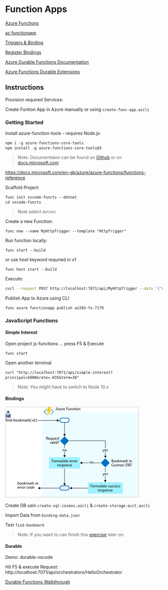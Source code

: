 # Function Apps

[Azure Functions](https://docs.microsoft.com/en-us/azure/azure-functions/functions-overview)

[az functionapp](https://docs.microsoft.com/en-us/cli/azure/functionapp?view=azure-cli-latest)

[Triggers & Binding](https://docs.microsoft.com/en-us/azure/azure-functions/functions-triggers-bindings)

[Register Bindings](https://docs.microsoft.com/en-us/azure/azure-functions/functions-bindings-register)

[Azure Durable Functions Documentation](https://docs.microsoft.com/en-us/azure/azure-functions/durable/)

[Azure Functions Durable Extensions](https://github.com/Azure/azure-functions-durable-extension)

## Instructions

Provision required Services:

Create Funtion App in Azure manually or using `create-func-app.azcli`

### Getting Started

Install azure-function-tools - requires Node.js:

```
npm i -g azure-functions-core-tools
npm install -g azure-functions-core-tools@3
```

> Note: Documentaion can be found on [Github](https://github.com/Azure/azure-functions-core-tools) or on [docs.microsoft.com](https://docs.microsoft.com/en-us/azure/azure-functions/functions-run-local?tabs=windows%2Ccsharp%2Cbash)

https://docs.microsoft.com/en-gb/azure/azure-functions/functions-reference

Scaffold Project:

```
func init vscode-functs --dotnet
cd vscode-functs
```

> Note select `dotnet`

Create a new Function:

```
func new --name MyHttpTrigger --template "HttpTrigger"
```

Run function locally:

```
func start --build
```

or use host keyword requried in v1

```
func host start --build
```

Execute:

```bash
curl --request POST http://localhost:7071/api/MyHttpTrigger --data '{"name":"Azure Rocks"}'
```

Publish App to Azure using CLI

```
func azure functionapp publish az203-fx-7179
```

### JavaScript Functions

#### Simple Interest

Open project js-functions ... press F5 & Execute

```
func start
```

Open another terminal

```
curl "http://localhost:7071/api/simple-interest?principal=5000&rate=.035&term=36"
```

> Note: You might have to switch to Node 10.x

#### Bindings

![cosmos](_images/cosmos.png)

Create DB usin `create-sql-cosmos.azcli` & `create-storage-acct.azcli`

Import Data from `binding-data.json`

Test `find-bookmark`

> Note: If you want to can finish this [exercise](https://docs.microsoft.com/en-us/learn/modules/chain-azure-functions-data-using-bindings/7-write-data-with-output-bindings-portal-lab?pivots=javascript) later on.

#### Durable

Demo: durable-vscode

Hit F5 & execute Request: http://localhost:7071/api/orchestrators/HelloOrchestrator

[Durable Functions Walkthrough](https://docs.microsoft.com/en-us/azure/azure-functions/durable/quickstart-js-vscode)
